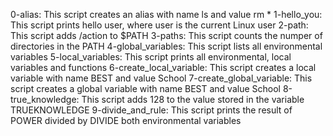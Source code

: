 0-alias: This script creates an alias with name ls and value rm *
1-hello_you: This script prints hello user, where user is the current Linux user
2-path: This script adds /action to $PATH
3-paths: This script counts the numper of directories in the PATH
4-global_variables: This script lists all environmental variables
5-local_variables: This script prints all environmental, local variables and functions
6-create_local_variable: This script creates a local variable with name BEST and value School
7-create_global_variable: This script creates a global variable with name BEST and value School
8-true_knowledge: This script adds 128 to the value stored in the variable TRUEKNOWLEDGE
9-divide_and_rule: This script prints the result of POWER divided by DIVIDE both environmental variables
